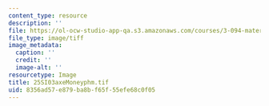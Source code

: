 ```yaml
---
content_type: resource
description: ''
file: https://ol-ocw-studio-app-qa.s3.amazonaws.com/courses/3-094-materials-in-human-experience-spring-2004/8356ad57e879ba8bf65f55efe68c0f05_25SI03axeMoneyphm.tif
file_type: image/tiff
image_metadata:
  caption: ''
  credit: ''
  image-alt: ''
resourcetype: Image
title: 25SI03axeMoneyphm.tif
uid: 8356ad57-e879-ba8b-f65f-55efe68c0f05
---
```

